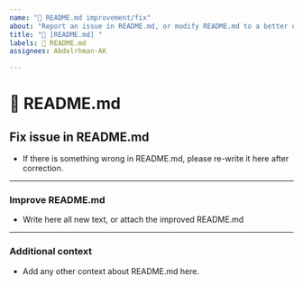 ```yaml
---
name: "📄 README.md improvement/fix"
about: "Report an issue in README.md, or modify README.md to a better one"
title: "📄 [README.md] "
labels: 📄 README.md
assignees: Abdelrhman-AK

---
```

# **📄 README.md**

## **Fix issue in README.md**
- If there is something wrong in README.md, please re-write it here after correction.
  
---

### **Improve README.md**
- Write here all new text, or attach the improved README.md

---

### **Additional context**
- Add any other context about README.md here.
